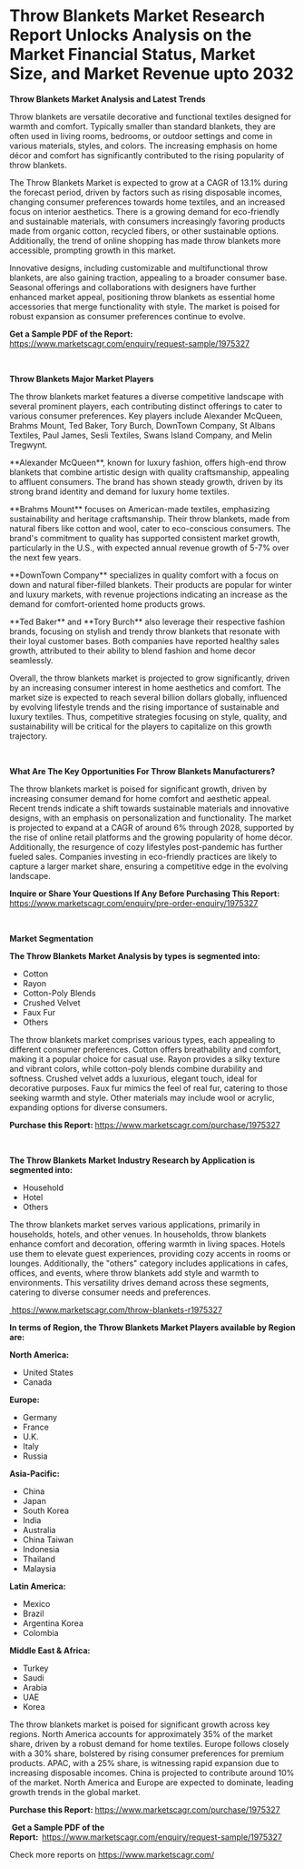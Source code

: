 <p><h1>Throw Blankets Market Research Report Unlocks Analysis on the Market Financial Status, Market Size, and Market Revenue upto 2032</h1></p><p><strong>Throw Blankets Market Analysis and Latest Trends</strong></p>
<p><p>Throw blankets are versatile decorative and functional textiles designed for warmth and comfort. Typically smaller than standard blankets, they are often used in living rooms, bedrooms, or outdoor settings and come in various materials, styles, and colors. The increasing emphasis on home décor and comfort has significantly contributed to the rising popularity of throw blankets.</p><p>The Throw Blankets Market is expected to grow at a CAGR of 13.1% during the forecast period, driven by factors such as rising disposable incomes, changing consumer preferences towards home textiles, and an increased focus on interior aesthetics. There is a growing demand for eco-friendly and sustainable materials, with consumers increasingly favoring products made from organic cotton, recycled fibers, or other sustainable options. Additionally, the trend of online shopping has made throw blankets more accessible, prompting growth in this market.</p><p>Innovative designs, including customizable and multifunctional throw blankets, are also gaining traction, appealing to a broader consumer base. Seasonal offerings and collaborations with designers have further enhanced market appeal, positioning throw blankets as essential home accessories that merge functionality with style. The market is poised for robust expansion as consumer preferences continue to evolve.</p></p>
<p><strong>Get a Sample PDF of the Report:&nbsp;</strong> <a href="https://www.marketscagr.com/enquiry/request-sample/1975327?utm_campaign=3561&utm_medium=2&utm_source=Github&utm_content=ia&utm_term=05042025&utm_id=throw-blankets">https://www.marketscagr.com/enquiry/request-sample/1975327</a></p>
<p>&nbsp;</p>
<p><strong>Throw Blankets Major Market Players</strong></p>
<p><p>The throw blankets market features a diverse competitive landscape with several prominent players, each contributing distinct offerings to cater to various consumer preferences. Key players include Alexander McQueen, Brahms Mount, Ted Baker, Tory Burch, DownTown Company, St Albans Textiles, Paul James, Sesli Textiles, Swans Island Company, and Melin Tregwynt.</p><p>**Alexander McQueen**, known for luxury fashion, offers high-end throw blankets that combine artistic design with quality craftsmanship, appealing to affluent consumers. The brand has shown steady growth, driven by its strong brand identity and demand for luxury home textiles.</p><p>**Brahms Mount** focuses on American-made textiles, emphasizing sustainability and heritage craftsmanship. Their throw blankets, made from natural fibers like cotton and wool, cater to eco-conscious consumers. The brand's commitment to quality has supported consistent market growth, particularly in the U.S., with expected annual revenue growth of 5-7% over the next few years.</p><p>**DownTown Company** specializes in quality comfort with a focus on down and natural fiber-filled blankets. Their products are popular for winter and luxury markets, with revenue projections indicating an increase as the demand for comfort-oriented home products grows.</p><p>**Ted Baker** and **Tory Burch** also leverage their respective fashion brands, focusing on stylish and trendy throw blankets that resonate with their loyal customer bases. Both companies have reported healthy sales growth, attributed to their ability to blend fashion and home decor seamlessly.</p><p>Overall, the throw blankets market is projected to grow significantly, driven by an increasing consumer interest in home aesthetics and comfort. The market size is expected to reach several billion dollars globally, influenced by evolving lifestyle trends and the rising importance of sustainable and luxury textiles. Thus, competitive strategies focusing on style, quality, and sustainability will be critical for the players to capitalize on this growth trajectory.</p></p>
<p>&nbsp;</p>
<p><strong>What Are The Key Opportunities For Throw Blankets Manufacturers?</strong></p>
<p><p>The throw blankets market is poised for significant growth, driven by increasing consumer demand for home comfort and aesthetic appeal. Recent trends indicate a shift towards sustainable materials and innovative designs, with an emphasis on personalization and functionality. The market is projected to expand at a CAGR of around 6% through 2028, supported by the rise of online retail platforms and the growing popularity of home décor. Additionally, the resurgence of cozy lifestyles post-pandemic has further fueled sales. Companies investing in eco-friendly practices are likely to capture a larger market share, ensuring a competitive edge in the evolving landscape.</p></p>
<p><strong>Inquire or Share Your Questions If Any Before Purchasing This Report:</strong> <a href="https://www.marketscagr.com/enquiry/pre-order-enquiry/1975327?utm_campaign=3561&utm_medium=2&utm_source=Github&utm_content=ia&utm_term=05042025&utm_id=throw-blankets">https://www.marketscagr.com/enquiry/pre-order-enquiry/1975327</a></p>
<p>&nbsp;</p>
<p><strong>Market Segmentation</strong></p>
<p><strong>The Throw Blankets Market Analysis by types is segmented into:</strong></p>
<p><ul><li>Cotton</li><li>Rayon</li><li>Cotton-Poly Blends</li><li>Crushed Velvet</li><li>Faux Fur</li><li>Others</li></ul></p>
<p><p>The throw blankets market comprises various types, each appealing to different consumer preferences. Cotton offers breathability and comfort, making it a popular choice for casual use. Rayon provides a silky texture and vibrant colors, while cotton-poly blends combine durability and softness. Crushed velvet adds a luxurious, elegant touch, ideal for decorative purposes. Faux fur mimics the feel of real fur, catering to those seeking warmth and style. Other materials may include wool or acrylic, expanding options for diverse consumers.</p></p>
<p><strong>Purchase this Report:&nbsp;</strong><a href="https://www.marketscagr.com/purchase/1975327?utm_campaign=3561&utm_medium=2&utm_source=Github&utm_content=ia&utm_term=05042025&utm_id=throw-blankets">https://www.marketscagr.com/purchase/1975327</a></p>
<p>&nbsp;</p>
<p><strong>The Throw Blankets Market Industry Research by Application is segmented into:</strong></p>
<p><ul><li>Household</li><li>Hotel</li><li>Others</li></ul></p>
<p><p>The throw blankets market serves various applications, primarily in households, hotels, and other venues. In households, throw blankets enhance comfort and decoration, offering warmth in living spaces. Hotels use them to elevate guest experiences, providing cozy accents in rooms or lounges. Additionally, the "others" category includes applications in cafes, offices, and events, where throw blankets add style and warmth to environments. This versatility drives demand across these segments, catering to diverse consumer needs and preferences.</p></p>
<p><a href="https://www.marketscagr.com/throw-blankets-r1975327?utm_campaign=3561&utm_medium=2&utm_source=Github&utm_content=ia&utm_term=05042025&utm_id=throw-blankets">&nbsp;https://www.marketscagr.com/throw-blankets-r1975327</a></p>
<p><strong>In terms of Region, the Throw Blankets Market Players available by Region are:</strong></p>
<p>
    <p> <strong> North America: </strong>
        <ul>
            <li>United States</li>
            <li>Canada</li>
        </ul>
        </p> 
    <p> <strong> Europe: </strong>
        <ul>
            <li>Germany</li>
            <li>France</li>
            <li>U.K.</li>
            <li>Italy</li>
            <li>Russia</li>
        </ul>
        </p> 
    <p> <strong> Asia-Pacific: </strong>
        <ul>
            <li>China</li>
            <li>Japan</li>
            <li>South Korea</li>
            <li>India</li>
            <li>Australia</li>
            <li>China Taiwan</li>
            <li>Indonesia</li>
            <li>Thailand</li>
            <li>Malaysia</li>
        </ul>
        </p> 
    <p> <strong> Latin America: </strong>
        <ul>
            <li>Mexico</li>
            <li>Brazil</li>
            <li>Argentina Korea</li>
            <li>Colombia</li>
        </ul>
        </p> 
    <p> <strong> Middle East & Africa: </strong>
        <ul>
            <li>Turkey</li>
            <li>Saudi</li>
            <li>Arabia</li>
            <li>UAE</li>
            <li>Korea</li>
        </ul>
    </p>
    </p>
<p><p>The throw blankets market is poised for significant growth across key regions. North America accounts for approximately 35% of the market share, driven by a robust demand for home textiles. Europe follows closely with a 30% share, bolstered by rising consumer preferences for premium products. APAC, with a 25% share, is witnessing rapid expansion due to increasing disposable incomes. China is projected to contribute around 10% of the market. North America and Europe are expected to dominate, leading growth trends in the global market.</p></p>
<p><strong>Purchase this Report: </strong><a href="https://www.marketscagr.com/purchase/1975327?utm_campaign=3561&utm_medium=2&utm_source=Github&utm_content=ia&utm_term=05042025&utm_id=throw-blankets">https://www.marketscagr.com/purchase/1975327</a></p>
<p>&nbsp;<strong>Get a Sample PDF of the Report:&nbsp;&nbsp;</strong><a href="https://www.marketscagr.com/enquiry/request-sample/1975327?utm_campaign=3561&utm_medium=2&utm_source=Github&utm_content=ia&utm_term=05042025&utm_id=throw-blankets">https://www.marketscagr.com/enquiry/request-sample/1975327</a></p>
<p><strong></strong></p>
<p>Check more reports on <a href="https://www.marketscagr.com/?utm_campaign=3561&utm_medium=2&utm_source=Github&utm_content=ia&utm_term=05042025&utm_id=throw-blankets">https://www.marketscagr.com/</a></p>